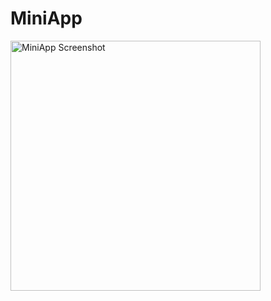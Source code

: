 # MiniApp


<img src="[paste_the_copied_image_address_here](https://github.com/Hristijan02/MiniApp/blob/main/images/mainMenu.jpg)https://github.com/Hristijan02/MiniApp/blob/main/images/mainMenu.jpg" alt="MiniApp Screenshot" width="400">
